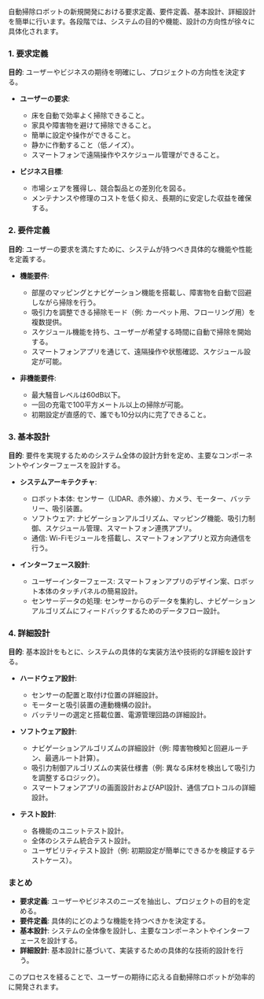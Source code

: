 自動掃除ロボットの新規開発における要求定義、要件定義、基本設計、詳細設計を簡単に行います。各段階では、システムの目的や機能、設計の方向性が徐々に具体化されます。

### 1. 要求定義

**目的**: ユーザーやビジネスの期待を明確にし、プロジェクトの方向性を決定する。

- **ユーザーの要求**:
  - 床を自動で効率よく掃除できること。
  - 家具や障害物を避けて掃除できること。
  - 簡単に設定や操作ができること。
  - 静かに作動すること（低ノイズ）。
  - スマートフォンで遠隔操作やスケジュール管理ができること。

- **ビジネス目標**:
  - 市場シェアを獲得し、競合製品との差別化を図る。
  - メンテナンスや修理のコストを低く抑え、長期的に安定した収益を確保する。

### 2. 要件定義

**目的**: ユーザーの要求を満たすために、システムが持つべき具体的な機能や性能を定義する。

- **機能要件**:
  - 部屋のマッピングとナビゲーション機能を搭載し、障害物を自動で回避しながら掃除を行う。
  - 吸引力を調整できる掃除モード（例: カーペット用、フローリング用）を複数提供。
  - スケジュール機能を持ち、ユーザーが希望する時間に自動で掃除を開始する。
  - スマートフォンアプリを通じて、遠隔操作や状態確認、スケジュール設定が可能。

- **非機能要件**:
  - 最大騒音レベルは60dB以下。
  - 一回の充電で100平方メートル以上の掃除が可能。
  - 初期設定が直感的で、誰でも10分以内に完了できること。

### 3. 基本設計

**目的**: 要件を実現するためのシステム全体の設計方針を定め、主要なコンポーネントやインターフェースを設計する。

- **システムアーキテクチャ**:
  - ロボット本体: センサー（LIDAR、赤外線）、カメラ、モーター、バッテリー、吸引装置。
  - ソフトウェア: ナビゲーションアルゴリズム、マッピング機能、吸引力制御、スケジュール管理、スマートフォン連携アプリ。
  - 通信: Wi-Fiモジュールを搭載し、スマートフォンアプリと双方向通信を行う。

- **インターフェース設計**:
  - ユーザーインターフェース: スマートフォンアプリのデザイン案、ロボット本体のタッチパネルの簡易設計。
  - センサーデータの処理: センサーからのデータを集約し、ナビゲーションアルゴリズムにフィードバックするためのデータフロー設計。

### 4. 詳細設計

**目的**: 基本設計をもとに、システムの具体的な実装方法や技術的な詳細を設計する。

- **ハードウェア設計**:
  - センサーの配置と取付け位置の詳細設計。
  - モーターと吸引装置の連動機構の設計。
  - バッテリーの選定と搭載位置、電源管理回路の詳細設計。

- **ソフトウェア設計**:
  - ナビゲーションアルゴリズムの詳細設計（例: 障害物検知と回避ルーチン、最適ルート計算）。
  - 吸引力制御アルゴリズムの実装仕様書（例: 異なる床材を検出して吸引力を調整するロジック）。
  - スマートフォンアプリの画面設計およびAPI設計、通信プロトコルの詳細設計。

- **テスト設計**:
  - 各機能のユニットテスト設計。
  - 全体のシステム統合テスト設計。
  - ユーザビリティテスト設計（例: 初期設定が簡単にできるかを検証するテストケース）。

### まとめ

- **要求定義**: ユーザーやビジネスのニーズを抽出し、プロジェクトの目的を定める。
- **要件定義**: 具体的にどのような機能を持つべきかを決定する。
- **基本設計**: システムの全体像を設計し、主要なコンポーネントやインターフェースを設計する。
- **詳細設計**: 基本設計に基づいて、実装するための具体的な技術的設計を行う。

このプロセスを経ることで、ユーザーの期待に応える自動掃除ロボットが効率的に開発されます。